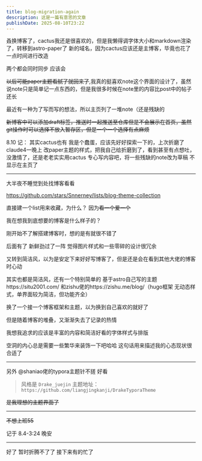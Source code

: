 ```yaml
---
title: blog-migration-again
description: 这是一篇有意思的文章
publishDate: 2025-08-10T23:22
---
```

叒换博客了，cactus我还是很喜欢的，但是我懒得调字体大小和markdown渲染了，转移到astro-paper了
新的域名，因为cactus应该还是主博客，毕竟也花了一点时间进行改造

两个都会同时同步 应该会

~~以后可能paper主题看腻了就回来了~~,我真的挺喜欢note这个界面的设计了，虽然说note只是简单记一点东西的，但是我很多时候在note里的内容比post中的帖子还长

最近有一种为了写而写的想法，所以主页列了一堆note（还是残缺的

~~新博客中可以添加draft标签，推送时一起推送至仓库但是不会展示在首页，虽然git操作时可以选择不放入暂存区，但是一个一个选择有点麻烦~~

8.10 记： 其实cactus也有 我是个蠢蛋，应该先好好探索一下的，上次折磨了claude4一晚上 改paper主题的样式，把我自己给折磨到了，看到甚至有点想吐，没激情了，还是老老实实用cactus 专心写内容吧，将一些残缺的note改为草稿 不显示在主页了

---
大半夜不睡觉到处找博客看看

https://github.com/stars/Snnerney/lists/blog-theme-collection

直接建一个list用来收藏，为什么？ 因为~~看一个爱一个~~

我在想我到底想要的博客是什么样子的？

刚开始不了解搭建博客时，想的是有就很不错了

后面有了 新鲜劲过了一阵 觉得图片样式和一些零碎的设计很冗余

又转到简洁风，以为是安定下来好好写博客了，但是还是会在看到其他大佬的博客时心动

其实也都是简洁风，还有一个特别简单的 基于astro自己写的主题https://situ2001.com/ 和zishu佬的https://zishu.me/blog/（hugo框架 无动态样式，单界面较为简洁，但功能齐全）

换了一个接一个博客框架和主题，以为换到自己喜欢的就好了

但是随着博客的堆叠，又渐渐失去了记录的热情

我想我追求的应该是丰富的内容和简洁好看的字体样式与排版

空洞的内心总是需要一些繁华来装饰一下吧哈哈 这句话用来描述我的心态现状很合适了

---

另外 @shaniao佬的typora主题针不搓 好看 

> 风格是 `Drake_juejin`
> 主题地址：`https://github.com/liangjingkanji/DrakeTyporaTheme`

~~是我理想的主题界面了~~

---

~~不想上班55~~

记于 8.4-3:24 晚安

---

好了 暂时折腾不了了 接下来有的忙了
